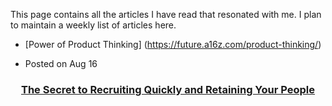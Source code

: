 This page contains all the articles I have read that resonated with me. I plan to maintain a weekly list of articles here.

- [Power of Product Thinking] (https://future.a16z.com/product-thinking/)

  <li class='item'>
  <div class='meta'>
    <span>
  <span class='screen-reader-text'>Posted on </span>
  <time datetime='2021-08-16T00:00:00Z'>Aug 16</time>
</span>

  </div>
  <header class='item-header'>
    <h3 class='item-title'>
      <a href='/middle-management/'>The Secret to Recruiting Quickly and Retaining Your People</a>
    </h3>
  </header>
</li>
